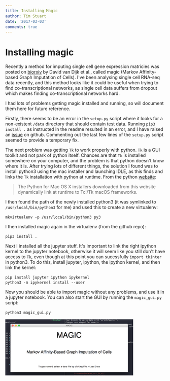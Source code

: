 ```yaml
---
title: Installing Magic
author: Tim Stuart
date: '2017-03-03'
comments: true
---
```


# Installing magic

Recently a method for imputing single cell gene expression matricies
was posted
on [biorxiv](http://biorxiv.org/content/early/2017/02/25/111591) by
David van Dijk et al., called magic (Markov Affinity-based Graph
Imputation of Cells). I've been analysing single cell RNA-seq data
recently, and this method looks like it could be useful when trying to
find co-transcriptional networks, as single cell data suffers from
dropout which makes finding co-transcriptional networks hard.

I had lots of problems getting magic installed and running, so will
document them here for future reference.

Firstly, there seems to be an error in the `setup.py` script where it
looks for a non-existent `/data` directory that should contain test
data. Running `pip3 install .` as instructed in the readme resulted in
an error, and I have raised
an [issue](https://github.com/pkathail/magic/issues/12) on
github. Commenting out the last few lines of the `setup.py` script
seemed to provide a temporary fix.

The next problem was getting `Tk` to work properly with python. `Tk`
is a GUI toolkit and not park of python itself. Chances are
that `Tk` is installed somewhere on your computer, and the problem is that
python doesn't know where it is. After trying lots of different
things, the solution I found was to install python3 using the mac
installer and launching IDLE, as this finds and links the `Tk`
installation with python at runtime. From the
python [website](https://www.python.org/download/mac/tcltk/):

> The Python for Mac OS X installers downloaded from this website
> dynamically link at runtime to Tcl/Tk macOS frameworks. 

I then found the path of the newly installed python3 (it was symlinked
to `/usr/local/bin/python3` for me) and used this to create a new
virtualenv:

```
mkvirtualenv -p /usr/local/bin/python3 py3
```

I then installed magic again in the virtualenv (from the github repo):

```
pip3 install .
```

Next I installed all the jupyter stuff. It's important to link the
right ipython kernel to the jupyter notebook, otherwise it will seem
like you still don't have access to `Tk`, even though at this point
you can sucessfully `import tkinter` in python3. To do this, install
jupyter, ipython, the ipython kernel, and then link the
kernel:

```
pip install jupyter ipython ipykernel
python3 -m ipykernel install --user
```

Now you should be able to import magic without any problems, and use
it in a jupyter notebook. You can also start the GUI by running the `magic_gui.py` script:

```
python3 magic_gui.py
```

<img src="/assets/magic.png" alt="Drawing" style="width: 80%;"/>
